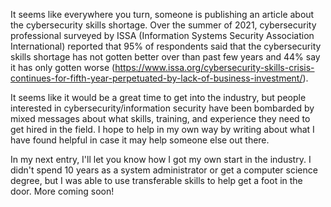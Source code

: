 It seems like everywhere you turn, someone is publishing an article about the cybersecurity skills shortage. Over the summer of 2021, cybersecurity professional surveyed by ISSA (Information Systems Security Association International) reported that 95% of respondents said that the cybersecurity skills shortage has not gotten better over than past few years and 44% say it has only gotten worse (https://www.issa.org/cybersecurity-skills-crisis-continues-for-fifth-year-perpetuated-by-lack-of-business-investment/). 

It seems like it would be a great time to get into the industry, but people interested in cybersecurity/information security have been bombarded by mixed messages about what skills, training, and experience they need to get hired in the field. I hope to help in my own way by writing about what I have found helpful in case it may help someone else out there. 

In my next entry, I'll let you know how I got my own start in the industry. I didn't spend 10 years as a system administrator or get a computer science degree, but I was able to use transferable skills to help get a foot in the door. More coming soon!
